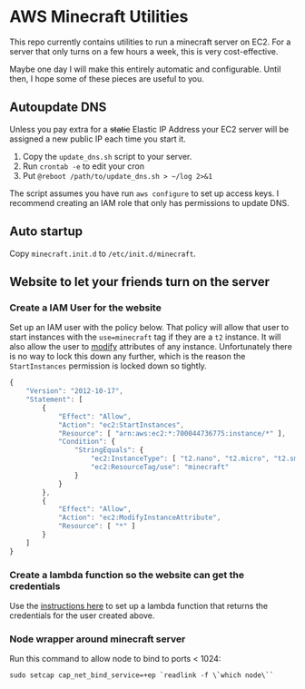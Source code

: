 # AWS Minecraft Utilities
This repo currently contains utilities to run a minecraft server on EC2. For a
server that only turns on a few hours a week, this is very cost-effective.

Maybe one day I will make this entirely automatic and configurable. Until then,
I hope some of these pieces are useful to you.

## Autoupdate DNS
Unless you pay extra for a ~~static~~ Elastic IP Address your EC2 server will
be assigned a new public IP each time you start it.

1. Copy the `update_dns.sh` script to your server.
2. Run `crontab -e` to edit your cron
3. Put `@reboot /path/to/update_dns.sh > ~/log 2>&1`

The script assumes you have run `aws configure` to set up access keys. I
recommend creating an IAM role that only has permissions to update DNS.

## Auto startup
Copy `minecraft.init.d` to `/etc/init.d/minecraft`.

## Website to let your friends turn on the server

### Create a IAM User for the website
Set up an IAM user with the policy below. That policy will allow that user to
start instances with the `use=minecraft` tag if they are a `t2` instance. It
will also allow the user to [modify][ec2-modify] attributes of any instance. Unfortunately
there is no way to lock this down any further, which is the reason the
`StartInstances` permission is locked down so tightly.

```javascript
{
    "Version": "2012-10-17",
    "Statement": [
        {
            "Effect": "Allow",
            "Action": "ec2:StartInstances",
            "Resource": [ "arn:aws:ec2:*:700044736775:instance/*" ],
            "Condition": {
                "StringEquals": {
                    "ec2:InstanceType": [ "t2.nano", "t2.micro", "t2.small", "t2.medium", "t2.large" ],
                    "ec2:ResourceTag/use": "minecraft"
                }
            }
        },
        {
            "Effect": "Allow",
            "Action": "ec2:ModifyInstanceAttribute",
            "Resource": [ "*" ]
        }
    ]
}
```

[ec2-modify]: http://docs.aws.amazon.com/AWSEC2/latest/APIReference/API_ModifyInstanceAttribute.html

### Create a lambda function so the website can get the credentials
Use the [instructions here][lambda] to set up a lambda function that returns the credentials for the user created above.

[lambda]: lambda/README.md

### Node wrapper around minecraft server
Run this command to allow node to bind to ports < 1024:

    sudo setcap cap_net_bind_service=+ep `readlink -f \`which node\``
